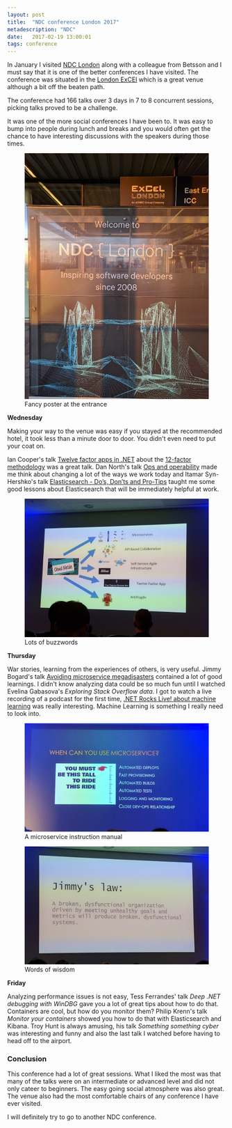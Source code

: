 ```yaml
---
layout: post
title:  "NDC conference London 2017"
metadescription: "NDC"
date:   2017-02-19 13:00:01
tags: conference
---
```


In January I visited [NDC London](http://ndc-london.com/) along with a colleague from Betsson and I must say that it is one of the better conferences I have visited. The conference was situated in the [London ExCEl](https://www.excel-london.co.uk/) which is a great venue although a bit off the beaten path.

The conference had 166 talks over 3 days in 7 to 8 concurrent sessions, picking talks proved to be a challenge.

It was one of the more social conferences I have been to. It was easy to bump into people during lunch and breaks and you would often get the chance to have interesting discussions with the speakers during those times.

<figure>
	<img src="/public/images/ndclondon2017/entrance.jpg" alt="Fancy poster at the entrance" />
	<figcaption>Fancy poster at the entrance</figcaption>
</figure>

**Wednesday**

Making your way to the venue was easy if you stayed at the recommended hotel, it took less than a minute door to door. You didn't even need to put your coat on.

Ian Cooper's talk [Twelve factor apps in .NET](https://vimeo.com/204428794) about the [12-factor methodology](https://12factor.net/) was a great talk. Dan North's talk [Ops and operability](https://vimeo.com/205526857) made me think about changing a lot of the ways we work today and Itamar Syn-Hershko's talk [Elasticsearch - Do’s, Don’ts and Pro-Tips](https://vimeo.com/204085393) taught me some good lessons about Elasticsearch that will be immediately helpful at work.

<figure>
	<img src="/public/images/ndclondon2017/12factor.jpg" alt="Lots of buzzwords" />
	<figcaption>Lots of buzzwords</figcaption>
</figure>

**Thursday**

War stories, learning from the experiences of others, is very useful. Jimmy Bogard's talk [Avoiding microservice megadisasters](https://vimeo.com/211218483) contained a lot of good learnings. I didn't know analyzing data could be so much fun until I watched Evelina Gabasova's *Exploring Stack Overflow data*. I got to watch a live recording of a podcast for the first time, [.NET Rocks Live! about machine learning](https://vimeo.com/208214488) was really interesting. Machine Learning is something I really need to look into. 

<figure>
	<img src="/public/images/ndclondon2017/microservices.jpg" alt="A microservice instruction manual" />
	<figcaption>A microservice instruction manual</figcaption>
</figure>

<figure>
	<img src="/public/images/ndclondon2017/jimmyslaw.jpg" alt="Words of wisdom" />
	<figcaption>Words of wisdom</figcaption>
</figure>

**Friday**

Analyzing performance issues is not easy, Tess Ferrandes' talk *Deep .NET debugging with WinDBG* gave you a lot of great tips about how to do that. Containers are cool, but how do you monitor them? Philip Krenn's talk *Monitor your containers* showed you how to do that with Elasticsearch and Kibana. Troy Hunt is always amusing, his talk *Something something cyber* was interesting and funny and also the last talk I watched before having to head off to the airport.

### Conclusion

This conference had a lot of great sessions. What I liked the most was that many of the talks were on an intermediate or advanced level and did not only cateer to beginners. The easy going social atmosphere was also great. The venue also had the most comfortable chairs of any conference I have ever visited.

I will definitely try to go to another NDC conference.